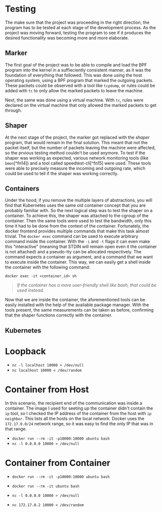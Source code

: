 # Testing

The make sure that the project was proceeding in the right direction, the program has to be tested at each stage of the development process.
As the project was moving forward, testing the program to see if it produces the desired functionality was becoming more and more elaborate.

## Marker

The first goal of the project was to be able to compile and load the BPF program into the kernel in a suffieciently consistent manner, as it was the foundation of everything that followed.
This was done using the host operating system, using a BPF program that marked the outgoing packets.
These packets could be observed with a tool like `tcpdump`, or rules could be added with `tc` to only allow the marked packets to leave the machine.

Next, the same was done using a virtual machine.
With `tc`, rules were declared on the virtual machine that only allowed the marked packets to get through.

## Shaper

At the next stage of the project, the marker got replaced with the *shaper* program, that would remain in the final solution.
This meant that not the packet itself, but the number of packets leaving the machine were affected, so the prvious testing method couldn't be used anymore.
To test if the shaper was working as expected, various network monitoring tools (like `bmon`[^fn14]) and a tool called speedtest-cli[^fn15] were used.
These tools were able to precisely measure the incoming and outgoing rate, which could be used to tell if the shaper was working correctly.

## Containers

Under the hood, if you remove the multiple layers of abstractions, you will find that Kubernetes uses the same old container concept that you are probably familiar with.
So the next logical step was to test the shaper on a container.
To achieve this, the shaper was attached to the cgroup of the container.
Then the same tools were used to test the bandwidth, only this time it had to be done from the context of the container.
Fortunately, the docker frontend provides multiple commands that make this task almost trivial.
The `docker exec` command can be used to execute arbitrary command inside the container.
With the `-i` and `-t` flags it can even make this "interactive" (meaning that STDIN will remain open even it the container is not attached) and a pseudo-tty can be allocated respectively.
The command expects a container as argument, and a command that we want to execute inside the container.
This way, we can easily get a shell inside the container with the following command:

`docker exec -it <container_id> sh`

> *If the container has a more user-friendly shell like bash, that could be used instead.*

Now that we are inside the container, the aforementioned tools can be easily installed with the help of the available package manager.
With the tools present, the same measurements can be taken as before, confirming that the shaper functions correctly with the container.

## Kubernetes

# Loopback

- `nc -l localhost 10000 > /dev/null`
- `nc localhost 10000 < /dev/random`

# Container from Host

In this scenario, the recipient end of the communication was inside a container.
The image I used for seeting up the container didn't contain the `ip` tool, so I checked the IP address of the container from the host with `ip neighbor`.
This lists all the hosts on the local network.
Docker uses the `172.17.0.0/24` network range, so it was easy to find the only IP that was in that range.

- `docker run --rm -it -p10000:10000 ubuntu bash`
- `nc -l 0.0.0.0 10000 > /dev/null`

# Container from Container

- `docker run --rm -it -p10000:10000 ubuntu bash`
- `docker run --rm -it ubuntu bash`

- `nc -l 0.0.0.0 10000 > /dev/null`
- `nc 172.17.0.2 10000 < /dev/random`
